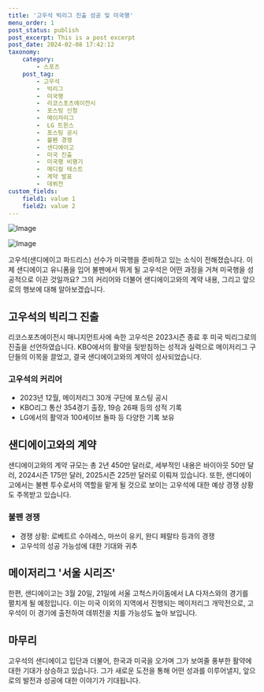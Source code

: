 ```yaml
---
title: '고우석 빅리그 진출 성공 및 미국행'
menu_order: 1
post_status: publish
post_excerpt: This is a post excerpt
post_date: 2024-02-08 17:42:12
taxonomy:
    category:
        - 스포츠
    post_tag:
        - 고우석
        -  빅리그
        -  미국행
        -  리코스포츠에이전시
        -  포스팅 신청
        -  메이저리그
        -  LG 트윈스
        -  포스팅 공시
        -  불펜 경쟁
        -  샌디에이고
        -  미국 진출
        -  미국행 비행기
        -  메디컬 테스트
        -  계약 발표
        -  데뷔전
custom_fields:
    field1: value 1
    field2: value 2
---
```


![Image](https://imgnews.pstatic.net/image/117/2024/02/08/0003805626_001_20240208145001251.jpg?type=w647)

![Image](https://imgnews.pstatic.net/image/117/2024/02/08/0003805626_002_20240208145001312.jpg?type=w647)

고우석(샌디에이고 파드리스) 선수가 미국행을 준비하고 있는 소식이 전해졌습니다. 이제 샌디에이고 유니폼을 입어 불펜에서 뛰게 될 고우석은 어떤 과정을 거쳐 미국행을 성공적으로 이끈 것일까요? 그의 커리어와 더불어 샌디에이고와의 계약 내용, 그리고 앞으로의 행보에 대해 알아보겠습니다.
## 고우석의 빅리그 진출
리코스포츠에이전시 매니지먼트사에 속한 고우석은 2023시즌 종료 후 미국 빅리그로의 진출을 선언하였습니다. KBO에서의 활약을 뒷받침하는 성적과 실력으로 메이저리그 구단들의 이목을 끌었고, 결국 샌디에이고와의 계약이 성사되었습니다.
### 고우석의 커리어
- 2023년 12월, 메이저리그 30개 구단에 포스팅 공시
- KBO리그 통산 354경기 출장, 19승 26패 등의 성적 기록
- LG에서의 활약과 100세이브 돌파 등 다양한 기록 보유
## 샌디에이고와의 계약
샌디에이고와의 계약 규모는 총 2년 450만 달러로, 세부적인 내용은 바이아웃 50만 달러, 2024시즌 175만 달러, 2025시즌 225만 달러로 이뤄져 있습니다. 또한, 샌디에이고에서는 불펜 투수로서의 역할을 맡게 될 것으로 보이는 고우석에 대한 예상 경쟁 상황도 주목받고 있습니다.
### 불펜 경쟁
- 경쟁 상황: 로베트르 수아레스, 마쓰이 유키, 완디 페랄타 등과의 경쟁
- 고우석의 성공 가능성에 대한 기대와 귀추
## 메이저리그 '서울 시리즈'
한편, 샌디에이고는 3월 20일, 21일에 서울 고척스카이돔에서 LA 다저스와의 경기를 펼치게 될 예정입니다. 이는 미국 이외의 지역에서 진행되는 메이저리그 개막전으로, 고우석이 이 경기에 출전하여 데뷔전을 치를 가능성도 높아 보입니다.
## 마무리
고우석의 샌디에이고 입단과 더불어, 한국과 미국을 오가며 그가 보여줄 풍부한 활약에 대한 기대가 상승하고 있습니다. 그가 새로운 도전을 통해 어떤 성과를 이루어낼지, 앞으로의 발전과 성공에 대한 이야기가 기대됩니다.

